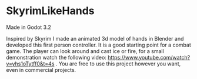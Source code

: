 # SkyrimLikeHands
Made in Godot 3.2

Inspired by Skyrim I made an animated 3d model of hands in Blender and developed this first person controller. It is a good starting point for a combat game. The player can look around and cast ice or fire, for a small demonstration watch the following video: https://www.youtube.com/watch?v=yhs1oTytff0&t=4s . You are free to use this project however you want, even in commercial projects.

